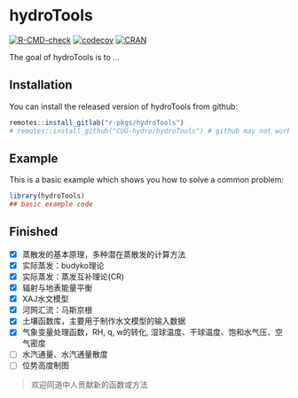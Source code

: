 
# hydroTools

<!-- badges: start -->
[![R-CMD-check](https://github.com/CUG-hydro/hydroTools/workflows/R-CMD-check/badge.svg)](https://github.com/CUG-hydro/hydroTools/actions)
[![codecov](https://codecov.io/gh/CUG-hydro/hydroTools/branch/master/graph/badge.svg)](https://codecov.io/gh/CUG-hydro/hydroTools)
[![CRAN](http://www.r-pkg.org/badges/version/hydroTools)](https://cran.r-project.org/package=hydroTools)
<!-- badges: end -->

The goal of hydroTools is to ...

## Installation

You can install the released version of hydroTools from github:

``` r
remotes::install_gitlab("r-pkgs/hydroTools")
# remotes::install_github("CUG-hydro/hydroTools") # github may not work
```

## Example

This is a basic example which shows you how to solve a common problem:

``` r
library(hydroTools)
## basic example code
```

## Finished

- [x] 蒸散发的基本原理，多种潜在蒸散发的计算方法
- [x] 实际蒸发：budyko理论
- [x] 实际蒸发：蒸发互补理论(CR)
- [x] 辐射与地表能量平衡
- [x] XAJ水文模型
- [x] 河网汇流：马斯京根
- [x] 土壤函数库，主要用于制作水文模型的输入数据
- [x] 气象变量处理函数，RH, q, w的转化, 湿球温度、干球温度、饱和水气压、空气密度
- [ ] 水汽通量、水汽通量散度
- [ ] 位势高度制图

> 欢迎同道中人贡献新的函数或方法
